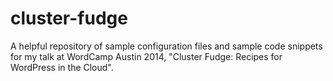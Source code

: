 cluster-fudge
=============

A helpful repository of sample configuration files and sample code snippets for my talk at WordCamp Austin 2014, "Cluster Fudge: Recipes for WordPress in the Cloud".
